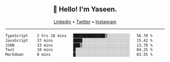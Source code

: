 <h2 align="center">👋 Hello! I'm Yaseen.</h2>
<p align="center">
  <a href="https://www.linkedin.com/in/yaseenkc/">Linkedin</a> •
  <a href="https://twitter.com/yaseeenkc">Twitter</a> •
  <a href="https://instagram.com/kc.yaseen">Instagram</a>
</p>


<!--- 🔭 I’m currently working at []() as an  -->
<!--- - 💬 Ask me about **Javascript, React and Git** -->
<!--- - 📫 How to reach me: [@kc.yaseen](https://instagram.com/kc.yaseen) on Instagram -->
<!--- - ⚡ Fun fact: Big Fan of the :zap: emoji -->

-------

<!--START_SECTION:waka-->

```txt
TypeScript    2 hrs 18 mins   ██████████████▒░░░░░░░░░░   56.78 %
JavaScript    37 mins         ████░░░░░░░░░░░░░░░░░░░░░   15.42 %
JSON          33 mins         ███▒░░░░░░░░░░░░░░░░░░░░░   13.78 %
Text          10 mins         █░░░░░░░░░░░░░░░░░░░░░░░░   04.25 %
Markdown      8 mins          █░░░░░░░░░░░░░░░░░░░░░░░░   03.55 %
```

<!--END_SECTION:waka-->
